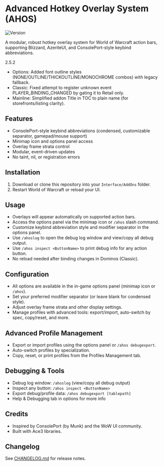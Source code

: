 # Advanced Hotkey Overlay System (AHOS)

![Version](https://img.shields.io/badge/version-2.5.2-cyan)

A modular, robust hotkey overlay system for World of Warcraft action bars, supporting Blizzard, AzeriteUI, and ConsolePort-style keybind abbreviations.

2.5.2

- Options: Added font outline styles (NONE/OUTLINE/THICKOUTLINE/MONOCHROME combos) with legacy fallback.
- Classic: Fixed attempt to register unknown event PLAYER_BINDING_CHANGED by gating it to Retail only.
- Mainline: Simplified addon Title in TOC to plain name (for storefronts/listing clarity).

## Features

- ConsolePort-style keybind abbreviations (condensed, customizable separator, gamepad/mouse support)
- Minimap icon and options panel access
- Overlay frame strata control
- Modular, event-driven updates
- No taint, nil, or registration errors

## Installation

1. Download or clone this repository into your `Interface/AddOns` folder.
2. Restart World of Warcraft or reload your UI.

## Usage

- Overlays will appear automatically on supported action bars.
- Access the options panel via the minimap icon or `/ahos` slash command.
- Customize keybind abbreviation style and modifier separator in the options panel.
- Use `/ahoslog` to open the debug log window and view/copy all debug output.
- Use `/ahos inspect <ButtonName>` to print debug info for any action button.
- No reload needed after binding changes in Dominos (Classic).

## Configuration

- All options are available in the in-game options panel (minimap icon or `/ahos`).
- Set your preferred modifier separator (or leave blank for condensed style).
- Adjust overlay frame strata and other display settings.
- Manage profiles with advanced tools: export/import, auto-switch by spec, copy/reset, and more.

## Advanced Profile Management

- Export or import profiles using the options panel or `/ahos debugexport`.
- Auto-switch profiles by specialization.
- Copy, reset, or print profiles from the Profiles Management tab.

## Debugging & Tools

- Debug log window: `/ahoslog` (view/copy all debug output)
- Inspect any button: `/ahos inspect <ButtonName>`
- Export debug/profile data: `/ahos debugexport [tablepath]`
- Help & Debugging tab in options for more info

## Credits

- Inspired by ConsolePort (by Munk) and the WoW UI community.
- Built with Ace3 libraries.

## Changelog

See [CHANGELOG.md](CHANGELOG.md) for release notes.
